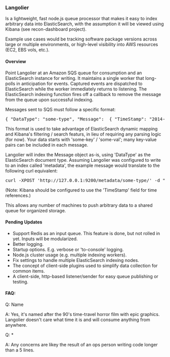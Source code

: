 ### Langolier

Is a lightweight, fast node.js queue processor that makes it easy to index arbitrary data into ElasticSearch, with the assumption it will be viewed using Kibana (see recon-dashboard project).

Example use cases would be tracking software package versions across large or multiple environments, or high-level visibility into AWS resources (EC2, EBS vols, etc.).

#### Overview

Point Langolier at an Amazon SQS queue for consumption and an ElasticSearch instance for writing. It maintains a single worker that long-polls in anticipation for events. Captured events are dispatched to ElasticSearch while the worker immediately returns to listening. The ElasticSearch indexing function fires off a callback to remove the message from the queue upon successful indexing.

Messages sent to SQS must follow a specific format:

<pre>
{ "DataType": "some-type", "Message":  { "TimeStamp": "2014-04-02T13:04:01.578-04:00", "some-key": "some-val" } }
</pre>

This format is used to take advantage of ElasticSearch dynamic mapping and Kibana's filtering / search featurs, in lieu of requiring any parsing logic (for now). Your data starts with 'some-key' / 'some-val'; many key-value pairs can be included in each message. 

Langolier will index the Message object as-is, using 'DataType' as the ElasticSearch document type. Assuming Langolier was configured to write to an index called 'metadata', the example message would translate to the following curl equivalent:

<pre>
curl -XPOST 'http://127.0.0.1:9200/metadata/some-type/' -d " { "TimeStamp": "2014-04-02T13:04:01.578-04:00", "some-key": "some-val" }"
</pre>

(Note: Kibana should be configured to use the 'TimeStamp' field for time references.)

This allows any number of machines to push arbitrary data to a shared queue for organized storage.

#### Pending Updates
+ Support Redis as an input queue. This feature is done, but not rolled in yet. Inputs will be modularized.
+ Better logging.
+ Startup options. E.g. verbose or 'to-console' logging.
+ Node.js cluster usage (e.g. multiple indexing workers).
+ Fix settings to handle multiple ElasticSearch indexing nodes.
+ The concept of client-side plugins used to simplify data collection for common items.
+ A client-side, http-based listener/sender for easy queue publishing or testing.

#### FAQ:

Q: Name

A: Yes, it's named after the 90's time-travel horror film with epic graphics. Langolier doesn't care what time it is and will consume anything from anywhere.

Q: *

A: Any concerns are likey the result of an ops person writing code longer than a 5 lines.
